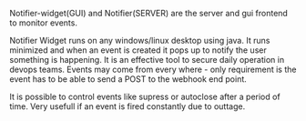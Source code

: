 Notifier-widget(GUI) and Notifier(SERVER) are the server and gui frontend to monitor events.

Notifier Widget runs on any windows/linux desktop using java. It runs minimized and when an event is created it pops up to notify the user something is happening.
It is an effective tool to secure daily operation in devops teams. Events may come from every where - only requirement is the event has to be able to send a POST to the webhook end point.

It is possible to control events like supress or autoclose after a period of time. Very usefull if an event is fired constantly due to outtage.

